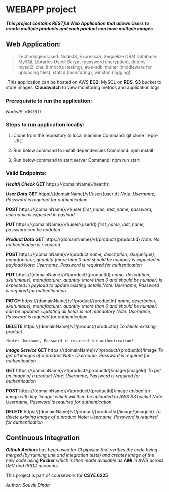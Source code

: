 # WEBAPP project
**_This project contains RESTful Web Application that allows Users to create multiple products and each product can have multiple images_**

## Web Application:
> Technologies Used: NodeJS, ExpressJS, Sequelize ORM
> Database: MySQL
> Libraries Used: Bcrypt (password encryption), dotenv, mysql2, chai & mocha (testing), aws-sdk, multer (middleware for uploading files), statsd (monitoring), winston (logging)

_This application can be hosted on AWS **EC2**, MySQL on **RDS**, **S3** bucket to store images, **Cloudwatch** to view monitoring metrics and application logs

### Prerequisite to run the application:
*NodeJS*: v16.16.0

### Steps to run application locally:
1. Clone from the repository to local machine
    Command: git clone 'repo-URL'

2. Run below command to install dependencies
    Command: npm install

3. Run below command to start server
    Command: npm run start

### Valid Endpoints:

**_Health Check_**
**GET** https://{domainName}/healthz

**_User Data_**
**GET** https://{domainName}/v1/user/{userId} 
    *Note: Username, Password is required for authentication*

**POST** https://{domainName}/v1/user 
    *first_name, last_name, password, username is expected in payload*

**PUT** https://{domainName}/v1/user/{userId}
    *first_name, last_name, password can be updated*


**_Product Data_**
**GET** https://{domainName}/v1/product/{productId} 
    *Note: No authentication is r equired*

**POST** https://{domainName}/v1/product 
    *name, description, sku(unique), manufacturer, quantity (more than 0 and should be number) is expected in payload*
    *Note: Username, Password is required for authentication*

**PUT** https://{domainName}/v1/product/{productId}
    *name, description, sku(unique), manufacturer, quantity (more than 0 and should be number) is expected in payload to update existing details*
    *Note: Username, Password is required for authentication*

**PATCH** https://{domainName}/v1/product/{productId}
    *name, description, sku(unique), manufacturer, quantity (more than 0 and should be number) can be updated. Updating all fields is not mandatory*
    *Note: Username, Password is required for authentication*

**DELETE** https://{domainName}/v1/product/{productId}
    *To delete existing product*

    *Note: Username, Password is required for authentication*

**_Image Service_**
**GET** https://{domainName}/v1/product/{productId}/image
    *To get all images of a product*
    *Note: Username, Password is required for authentication*

**GET** https://{domainName}/v1/product/{productId}/image/{imageId}
    *To get an image of a product*
    *Note: Username, Password is required for authentication*

**POST** https://{domainName}/v1/product/{productId}/image
    *upload an image with key 'image' which will then be uploaded to AWS S3 bucket*
    *Note: Username, Password is required for authentication*

**DELETE** https://{domainName}/v1/product/{productId}/image/{imageId}
    *To delete existing image of a product*
    *Note: Username, Password is required for authentication*


## Continuous Integration

_**Github Actions** has been used for CI pipeline that verifies the code being merged (by running unit and integration tests) and creates image of the new code using **Packer** which is then made available as **AMI** in AWS across DEV and PROD accounts_



This project is part of coursework for **CSYE 6225**

_Author: Souvik Dinda_
